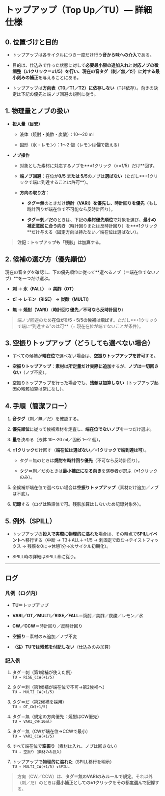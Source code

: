# トップアップ（Top Up／TU）— 詳細仕様

## 0. 位置づけと目的

- トップアップは各サイクルにつき一度だけ行う**音から味への介入**である。
    
- 目的は、仕込みで作った状態に対して**必要最小限の追加入れ**と**対応ノブの微調整（±1クリック＝±1/5）**を行い、現在の音タグ（刺／無／だ）に対する**最小刻みの補正**を与えることにある。
    
- トップアップは**方向表（T0／T1／T2）に依存しない**（T非依存）。向きの決定は下記の優先と端ノブ回避の規則に従う。
    

## 1. 物理量とノブの扱い

- **投入量（目安）**
    
    - 液体（焼酎・美酢・炭酸）：10〜20 ml
        
    - 固形（氷・レモン）：1〜2 個（レモンは**個**で数える）
        
- **ノブ操作**
    
    - 対象とした素材に対応するノブを**±1クリック（=±1/5）だけ**回す。
        
    - **端ノブ回避**：在位が**0/5 または 5/5**のノブは**選ばない**（ただし**+1クリックで端に到達することは許可**）。
        
    - **方向の取り方**：
        
        - **タグ＝無**のときだけ**焼酎（VARI）を優先し、時計回りを優先**（もし時計回りが端在位で不可能なら反時計回り）。
            
        - **タグ＝刺／だ**のときは、下記の**素材優先順位**で対象を選び、**最小の補正意図に合う向き**（時計回りまたは反時計回り）を**±1クリック**だけ与える（固定方向は持たない／端在位は選ばない）。
            

> **注記：トップアップも「残骸」は加算する**。

## 2. 候補の選び方（優先順位）

現在の音タグを確認し、下の優先順位に従って**選べるノブ（＝端在位でないノブ）**を一つだけ選ぶ。

- **刺** → **氷（FALL）** → **美酢（OT）**
    
- **だ** → **レモン（RISE）** → **炭酸（MULTI）**
    
- **無** → **焼酎（VARI）**（**時計回り優先／不可なら反時計回り**）
    

> 端ノブ回避のため**在位が0/5・5/5の候補は飛ばす**。ただし**+1クリックで端に“到達する”のは可**（= 現在在位が端でないことが条件）。

## 3. 空振りトップアップ（どうしても選べない場合）

- すべての候補が**端在位**で選べない場合は、**空振りトップアップを許可**する。
    
- **空振りトップアップ**：**素材は所定量だけ実際に追加**するが、**ノブは一切回さない**（ノブ不変）。
    
- 空振りトップアップを行った場合でも、**残骸は加算しない**（トップアップ起因の残骸加算は常になし）。
    

## 4. 手順（簡潔フロー）

1. **音タグ**（刺／無／だ）を確認する。
    
2. **優先順位**に従って候補素材を走査し、**端在位でないノブ**を一つだけ選ぶ。
    
3. **量**を決める（液体 10〜20 ml／固形 1〜2 個）。
    
4. **±1クリック**だけ回す（**端在位は選ばない／+1クリックで端到達は可**）。
    
    - タグ＝無のときは**焼酎を時計回り優先**（不可なら反時計回り）。
        
    - タグ＝刺／だのときは**最小補正になる向き**を演奏者が選ぶ（±1クリックのみ）。
        
5. 全候補が端在位で選べない場合は**空振りトップアップ**（素材だけ追加／ノブは不変）。
    
6. **記録**する（ログは略語体で可。残骸加算はしないため記録対象外）。
    

## 5. 例外（SPILL）

- トップアップの**投入で実際に物理的に溢れた**場合は、その時点で**SPILLイベント**へ移行する（中断 → T3＋ALL＋+1/5 → 刺固定で飲む→テイストフィックス → 残骸を0に→休憩1分→次サイクル初期化）。
    
- SPILL時の詳細はSPILL章に従う。
    

---

## ログ

### 凡例（ログ内）

- **TU**＝トップアップ
    
- **VARI／OT／MULTI／RISE／FALL**＝焼酎／美酢／炭酸／レモン／氷
    
- **CW／CCW**＝時計回り／反時計回り
    
- **空振り**＝素材のみ追加／ノブ不変
    
- **（注）TUでは残骸を付記しない**（仕込みのみ加算）
    

### 記入例

1. タグ＝刺（第1候補が使えた例）  
    `TU → RISE_CCW(+1/5)`
    
2. タグ＝刺（第1候補が端在位で不可→第2候補へ）  
    `TU → MULTI_CW(+1/5)`
    
3. タグ＝だ（第2候補を採用）  
    `TU → OT_CW(+1/5)`
    
4. タグ＝無（規定の方向優先：焼酎はCW優先）  
    `TU → VARI_CW(10ml)`
    
5. タグ＝無（CWが端在位→CCWで最小）  
    `TU → VARI_CCW(+1/5)`
    
6. すべて端在位で**空振り**（素材は入れ、ノブは回さない）  
    `TU → 空振り（素材のみ投入）`
    
7. トップアップで**物理的に溢れた**（SPILL移行を明示）  
    `TU → MULTI_CW(+1/5) ★SPILL`
    

> 方向（CW／CCW）は、**タグ＝無のVARIのみルールで規定**。それ以外（刺／だ）のときは**最小補正としての±1クリック**を**その都度選んで記録**する。
